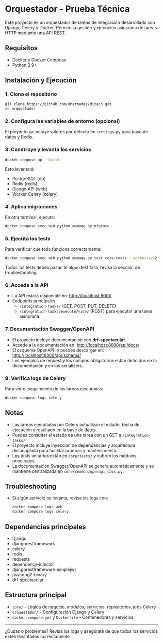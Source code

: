 # Orquestador - Prueba Técnica

Este proyecto es un orquestador de tareas de integración desarrollado con Django, Celery y Docker. Permite la gestión y ejecución asíncrona de tareas HTTP mediante una API REST.

## Requisitos
- Docker y Docker Compose
- Python 3.9+

## Instalación y Ejecución

### 1. Clona el repositorio
```sh
git clone https://github.com/ehernadez/ditech.git
cd orquestador
```

### 2. Configura las variables de entorno (opcional)
El proyecto ya incluye valores por defecto en `settings.py` para base de datos y Redis.

### 3. Construye y levanta los servicios
```sh
docker compose up --build
```
Esto levantará:
- PostgreSQL (db)
- Redis (redis)
- Django API (web)
- Worker Celery (celery)

### 4. Aplica migraciones
En otra terminal, ejecuta:
```sh
docker compose exec web python manage.py migrate
```

### 5. Ejecuta los tests
Para verificar que todo funciona correctamente:
```sh
docker compose exec web python manage.py test core.tests --verbosity=2
```
Todos los tests deben pasar. Si algún test falla, revisa la sección de troubleshooting.

### 6. Accede a la API
- La API estará disponible en: [http://localhost:8000](http://localhost:8000)
- Endpoints principales:
  - `/integration-tasks/` (GET, POST, PUT, DELETE)
  - `/integration-tasks/execute/<id>/` (POST) para ejecutar una tarea asíncrona

### 7. Documentación Swagger/OpenAPI
- El proyecto incluye documentación con **drf-spectacular**.
- Accede a la documentación en: [http://localhost:8000/api/docs/](http://localhost:8000/api/docs/)
- El esquema OpenAPI lo puedes descargar en: [http://localhost:8000/api/schema/](http://localhost:8000/api/schema/)
- Los ejemplos de request y los campos obligatorios están definidos en la documentación y en los serializers.

### 8. Verifica logs de Celery
Para ver el seguimiento de las tareas ejecutadas:
```sh
docker compose logs celery
```

## Notas
- Las tareas ejecutadas por Celery actualizan el estado, fecha de ejecucion y resultado en la base de datos.
- Puedes consultar el estado de una tarea con un GET a `/integration-tasks/`.
- El proyecto incluye inyección de dependencias y arquitectura desacoplada para facilitar pruebas y mantenimiento.
- Los tests unitarios están en `core/tests/` y cubren los módulos principales.
- La documentación Swagger/OpenAPI se genera automáticamente y se mantiene centralizada en `core/common/openapi_docs.py`.

## Troubleshooting
- Si algún servicio no levanta, revisa los logs con:
  ```sh
  docker compose logs web
  docker compose logs celery
  ```

## Dependencias principales
- Django
- djangorestframework
- celery
- redis
- requests
- dependency-injector
- djangorestframework-simplejwt
- psycopg2-binary
- drf-spectacular

## Estructura principal
- `core/` - Lógica de negocio, modelos, servicios, repositorios, jobs Celery
- `orquestador/` - Configuración Django y Celery
- `docker-compose.yml` y `Dockerfile` - Contenedores y servicios

---

¿Dudas o problemas? Revisa los logs y asegúrate de que todos los servicios estén levantados correctamente.
